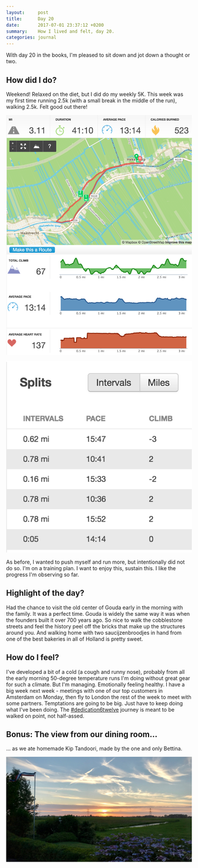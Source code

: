 ```yaml
---
layout:     post
title:      Day 20
date:       2017-07-01 23:37:12 +0200
summary:    How I lived and felt, day 20.
categories: journal
---
```


With day 20 in the books, I'm pleased to sit down and jot down a thought or two.

## How did I do?

Weekend! Relaxed on the diet, but I did do my weekly 5K. This week was my first time running 2.5k (with a small break in the middle of the run), walking 2.5k. Felt good out there!

![Running route](/images/2017-07-01-running-route.png)

![Running splits](/images/2017-07-01-running-splits.png)

As before, I wanted to push myself and run more, but intentionally did not do so. I'm on a training plan. I want to enjoy this, sustain this. I like the progress I'm observing so far.

## Highlight of the day?

Had the chance to visit the old center of Gouda early in the morning with the family. It was a perfect time. Gouda is widely the same way it was when the founders built it over 700 years ago. So nice to walk the cobblestone streets and feel the history peel off the bricks that make up the structures around you. And walking home with two saucijzenbroodjes in hand from one of the best bakeries in all of Holland is pretty sweet.

## How do I feel?

I've developed a bit of a cold (a cough and runny nose), probably from all the early morning 50-degree temperature runs I'm doing without great gear for such a climate. But I'm managing. Emotionally feeling healthy. I have a big week next week - meetings with one of our top customers in Amsterdam on Monday, then fly to London the rest of the week to meet with some partners. Temptations are going to be big. Just have to keep doing what I've been doing. The [#dedication6twelve](https://twitter.com/search?q=dedication6twelve) journey is meant to be walked on point, not half-assed.

## Bonus: The view from our dining room...

... as we ate homemade Kip Tandoori, made by the one and only Bettina.

![Sunset](/images/2017-07-01-sunset.jpg)